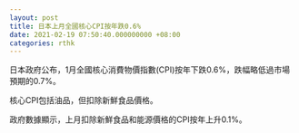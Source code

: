 ```yaml
---
layout: post
title: 日本上月全國核心CPI按年跌0.6%
date: 2021-02-19 07:50:40.000000000 +08:00
categories: rthk
---
```


日本政府公布，1月全國核心消費物價指數(CPI)按年下跌0.6%，跌幅略低過市場預期的0.7%。

核心CPI包括油品，但扣除新鮮食品價格。

政府數據顯示，上月扣除新鮮食品和能源價格的CPI按年上升0.1%。

